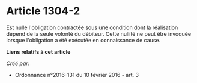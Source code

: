 # Article 1304-2

Est nulle l'obligation contractée sous une condition dont la réalisation dépend de la seule volonté du débiteur. Cette
nullité ne peut être invoquée lorsque l'obligation a été exécutée en connaissance de cause.

**Liens relatifs à cet article**

_Créé par_:

  - Ordonnance n°2016-131 du 10 février 2016 - art. 3
